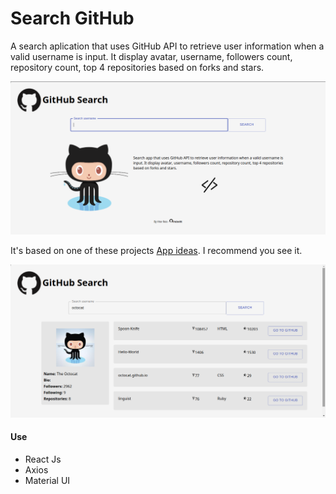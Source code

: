 <h1>Search GitHub</h1>

<span>A search aplication that uses GitHub API to retrieve user information when a valid username is input. It display avatar, username, followers count, repository count, top 4 repositories based on forks and stars.</span>

<img src="./screenshots/description.png" alt="Description">

<span>It's based on one of these projects <a href="https://github.com/florinpop17/app-ideas" target="_blank">App ideas</a>. I recommend you see it.</span>


<img src="./screenshots/profile_exemple.png" alt="profile_exemple.png">



<h4>Use</h4>

<ul>
  <li>React Js</li>
  <li>Axios</li>
  <li>Material UI</li>
</ul>
